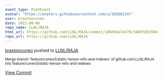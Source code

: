 ```yaml
---
event_type: PushEvent
avatar: "https://avatars.githubusercontent.com/u/16566224?"
user: braxtoncuneo
date: 2022-08-06
repo_name: LLNL/RAJA
html_url: https://github.com/LLNL/RAJA/commit/186d5ba7a579c3409fd833b6d8151903cac680ae
repo_url: https://github.com/LLNL/RAJA
---
```


<a href='https://github.com/braxtoncuneo' target='_blank'>braxtoncuneo</a> pushed to <a href='https://github.com/LLNL/RAJA' target='_blank'>LLNL/RAJA</a>

<small>Merge branch 'feature/cuneo3/static-tensor-refs-and-indexes' of github.com:LLNL/RAJA into feature/cuneo3/static-tensor-refs-and-indexes</small>

<a href='https://github.com/LLNL/RAJA/commit/186d5ba7a579c3409fd833b6d8151903cac680ae' target='_blank'>View Commit</a>